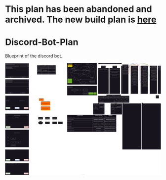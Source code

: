# This plan has been abandoned and archived. The new build plan is [here](https://github.com/retr0-init/discord-bot-framework-doc)
# Discord-Bot-Plan
Blueprint of the discord bot.

![plan image](discordbot-idea.drawio.svg)
